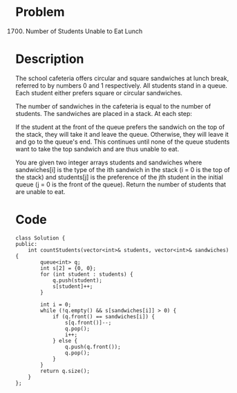 # Problem
1700. Number of Students Unable to Eat Lunch

# Description
The school cafeteria offers circular and square sandwiches at lunch break, referred to by numbers 0 and 1 respectively. All students stand in a queue. Each student either prefers square or circular sandwiches.

The number of sandwiches in the cafeteria is equal to the number of students. The sandwiches are placed in a stack. At each step:

If the student at the front of the queue prefers the sandwich on the top of the stack, they will take it and leave the queue.
Otherwise, they will leave it and go to the queue's end.
This continues until none of the queue students want to take the top sandwich and are thus unable to eat.

You are given two integer arrays students and sandwiches where sandwiches[i] is the type of the i​​​​​​th sandwich in the stack (i = 0 is the top of the stack) and students[j] is the preference of the j​​​​​​th student in the initial queue (j = 0 is the front of the queue). Return the number of students that are unable to eat.

# Code
```
class Solution {
public:
    int countStudents(vector<int>& students, vector<int>& sandwiches) {
        queue<int> q;
        int s[2] = {0, 0};
        for (int student : students) {
            q.push(student);
            s[student]++;
        }

        int i = 0;
        while (!q.empty() && s[sandwiches[i]] > 0) {
            if (q.front() == sandwiches[i]) {
                s[q.front()]--;
                q.pop();
                i++;
            } else {
                q.push(q.front());
                q.pop();
            }
        }
        return q.size();
    }
};
```